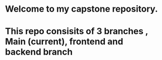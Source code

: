 # Welcome to my capstone repository.
# This repo consisits of 3 branches , Main (current), frontend and backend branch

